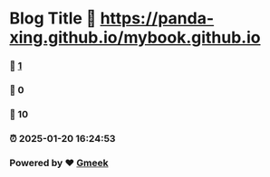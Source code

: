 # Blog Title :link: https://panda-xing.github.io/mybook.github.io 
### :page_facing_up: [1](https://panda-xing.github.io/mybook.github.io/tag.html) 
### :speech_balloon: 0 
### :hibiscus: 10 
### :alarm_clock: 2025-01-20 16:24:53 
### Powered by :heart: [Gmeek](https://github.com/Meekdai/Gmeek)
